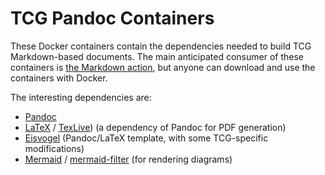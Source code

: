 # TCG Pandoc Containers

These Docker containers contain the dependencies needed to build TCG
Markdown-based documents. The main anticipated consumer of these
containers is
[the Markdown action](https://github.com/trustedcomputinggroup/markdown),
but anyone can download and use the containers with Docker.

The interesting dependencies are:

* [Pandoc](https://pandoc.org)
* [LaTeX](https://www.latex-project.org) /
  [TexLive](https://www.tug.org/texlive/))
  (a dependency of Pandoc for PDF generation)
* [Eisvogel](https://github.com/Wandmalfarbe/pandoc-latex-template)
  (Pandoc/LaTeX template, with some TCG-specific modifications)
* [Mermaid](https://mermaid-js.github.io/mermaid/#/) /
  [mermaid-filter](https://github.com/raghur/mermaid-filter) (for rendering diagrams)

